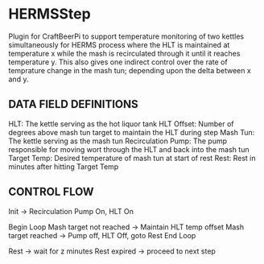# HERMSStep
Plugin for CraftBeerPi to support temperature monitoring of two kettles simultaneously for HERMS process where the HLT is maintained at temperature x while the mash is recirculated through it until it reaches temperature y. This also gives one indirect control over the rate of temprature change in the mash tun; depending upon the delta between x and y. 

DATA FIELD DEFINITIONS
--------------------------------------------------------------------
HLT: The kettle serving as the hot liquor tank
HLT Offset: Number of degrees above mash tun target to maintain the HLT during step
Mash Tun: The kettle serving as the mash tun
Recirculation Pump: The pump responsible for moving wort through the HLT and back into the mash tun
Target Temp: Desired temperature of mash tun at start of rest
Rest: Rest in minutes after hitting Target Temp

CONTROL FLOW
--------------------------------------------------------------------
Init -> Recirculation Pump On, HLT On

Begin Loop
   Mash target not reached -> Maintain HLT temp offset
   Mash target reached -> Pump off, HLT Off, goto Rest
End Loop

Rest -> wait for z minutes
Rest expired -> proceed to next step

